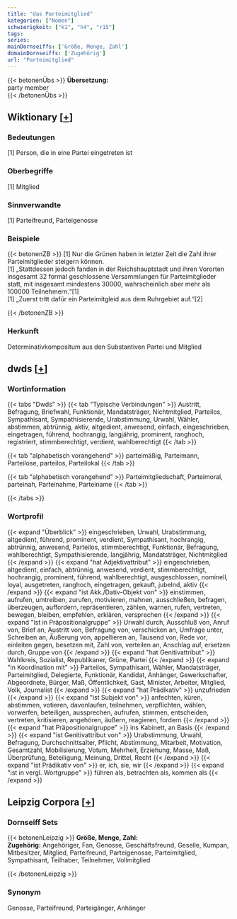 ```yaml
---
title: "das Parteimitglied"
kategorien: ["Nomen"]
schwierigkeit: ["k1", "h4", "r15"]
tags:
series:
mainDornseiffs: ['Größe, Menge, Zahl']
domainDornseiffs: ['Zugehörig']
url: "Parteimitglied"
---
```


{{< betonenÜbs >}}
**Übersetzung:**  
party member  
{{< /betonenÜbs >}}

## Wiktionary [[+](https://de.wiktionary.org/wiki/Parteimitglied)]

### Bedeutungen
[1] Person, die in eine Partei eingetreten ist  

### Oberbegriffe
[1] Mitglied  

### Sinnverwandte
[1] Parteifreund, Parteigenosse  

### Beispiele
{{< betonenZB >}}
[1] Nur die Grünen haben in letzter Zeit die Zahl ihrer Parteimitglieder steigern können.  
[1] „Stattdessen jedoch fanden in der Reichshauptstadt und ihren Vororten insgesamt 32 formal geschlossene Versammlungen für Parteimitglieder statt, mit insgesamt mindestens 30000, wahrscheinlich aber mehr als 100000 Teilnehmern.“[1]  
[1] „Zuerst tritt dafür ein Parteimitgleid aus dem Ruhrgebiet auf.“[2]  

{{< /betonenZB >}}
### Herkunft
Determinativkompositum aus den Substantiven Partei und Mitglied  



## dwds [[+](https://www.dwds.de/wb/Parteimitglied)]

### Wortinformation
{{< tabs "Dwds" >}}
{{< tab "Typische Verbindungen" >}}
Austritt, Befragung, Briefwahl, Funktionär, Mandatsträger, Nichtmitglied, Parteilos, Sympathisant, Sympathisierende, Urabstimmung, Urwahl, Wähler, abstimmen, abtrünnig, aktiv, altgedient, anwesend, einfach, eingeschrieben, eingetragen, führend, hochrangig, langjährig, prominent, ranghoch, registriert, stimmberechtigt, verdient, wahlberechtigt
{{< /tab >}}

{{< tab "alphabetisch vorangehend" >}}
parteimäßig, Parteimann, Parteilose, parteilos, Parteilokal
{{< /tab >}}

{{< tab "alphabetisch vorangehend" >}}
Parteimitgliedschaft, Parteimoral, parteinah, Parteinahme, Parteiname
{{< /tab >}}

{{< /tabs >}}

### Wortprofil
{{< expand "Überblick" >}} eingeschrieben, Urwahl, Urabstimmung, altgedient, führend, prominent, verdient, Sympathisant, hochrangig, abtrünnig, anwesend, Parteilos, stimmberechtigt, Funktionär, Befragung, wahlberechtigt, Sympathisierende, langjährig, Mandatsträger, Nichtmitglied {{< /expand >}}
{{< expand "hat Adjektivattribut" >}} eingeschrieben, altgedient, einfach, abtrünnig, anwesend, verdient, stimmberechtigt, hochrangig, prominent, führend, wahlberechtigt, ausgeschlossen, nominell, loyal, ausgetreten, ranghoch, eingetragen, gekauft, jubelnd, aktiv {{< /expand >}}
{{< expand "ist Akk./Dativ-Objekt von" >}} einstimmen, aufrufen, umtreiben, zurufen, motivieren, mahnen, ausschließen, befragen, überzeugen, auffordern, repräsentieren, zählen, warnen, rufen, vertreten, bewegen, bleiben, empfehlen, erklären, versprechen {{< /expand >}}
{{< expand "ist in Präpositionalgruppe" >}} Urwahl durch, Ausschluß von, Anruf von, Brief an, Austritt von, Befragung von, verschicken an, Umfrage unter, Schreiben an, Äußerung von, appellieren an, Tausend von, Rede vor, einleiten gegen, besetzen mit, Zahl von, verteilen an, Anschlag auf, ersetzen durch, Gruppe von {{< /expand >}}
{{< expand "hat Genitivattribut" >}} Wahlkreis, Sozialist, Republikaner, Grüne, Partei {{< /expand >}}
{{< expand "in Koordination mit" >}} Parteilos, Sympathisant, Wähler, Mandatsträger, Parteimitglied, Delegierte, Funktionär, Kandidat, Anhänger, Gewerkschafter, Abgeordnete, Bürger, Maß, Öffentlichkeit, Gast, Minister, Arbeiter, Mitglied, Volk, Journalist {{< /expand >}}
{{< expand "hat Prädikativ" >}} unzufrieden {{< /expand >}}
{{< expand "ist Subjekt von" >}} anfechten, küren, abstimmen, votieren, davonlaufen, teilnehmen, verpflichten, wählen, vorwerfen, beteiligen, aussprechen, aufrufen, stimmen, entscheiden, vertreten, kritisieren, angehören, äußern, reagieren, fordern {{< /expand >}}
{{< expand "hat Präpositionalgruppe" >}} ins Kabinett, an Basis {{< /expand >}}
{{< expand "ist Genitivattribut von" >}} Urabstimmung, Urwahl, Befragung, Durchschnittsalter, Pflicht, Abstimmung, Mitarbeit, Motivation, Gesamtzahl, Mobilisierung, Votum, Mehrheit, Erziehung, Masse, Maß, Überprüfung, Beteiligung, Meinung, Drittel, Recht {{< /expand >}}
{{< expand "ist Prädikativ von" >}} er, ich, sie, wir {{< /expand >}}
{{< expand "ist in vergl. Wortgruppe" >}} führen als, betrachten als, kommen als {{< /expand >}}

## Leipzig Corpora [[+](https://corpora.uni-leipzig.de/en/res?word=Parteimitglied&corpusId=deu_newscrawl-public_2018)]

### Dornseiff Sets
{{< betonenLeipzig >}}
**Größe, Menge, Zahl:**  
**Zugehörig:** Angehöriger, Fan, Genosse, Geschäftsfreund, Geselle, Kumpan, Mitbesitzer, Mitglied, Parteifreund, Parteigenosse, Parteimitglied, Sympathisant, Teilhaber, Teilnehmer, Vollmitglied  

{{< /betonenLeipzig >}}

### Synonym
Genosse, Parteifreund, Parteigänger, Anhänger

